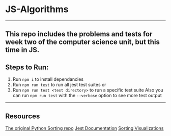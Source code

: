 # JS-Algorithms

---

## This repo includes the problems and tests for week two of the computer science unit, but this time in JS.

## Steps to Run:

1. Run `npm i` to install dependancies
2. Run `npm run test` to run all jest test suites or
3. Run `npm run test <test directory>` to run a specific test suite
   Also you can run `npm run test` with the `--verbose` option to see more test output

---

## Resources

[The original Python Sorting repo](https://github.com/LambdaSchool/Sorting)
[Jest Documentation](https://jestjs.io/docs/en/getting-started)
[Sorting Visualizations](https://www.cs.usfca.edu/~galles/visualization/ComparisonSort.html)
